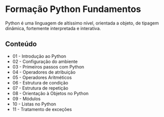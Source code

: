 # Formação Python Fundamentos

Python é uma linguagem de altíssimo nível, orientada a objeto, de tipagem dinâmica, fortemente interpretada e interativa.

## Conteúdo
<ul>
    <li>01 - Introdução ao Python</li>
    <li>02 - Configuração do ambiente</li>
    <li>03 - Primeiros passos com Python</li>
    <li>04 - Operadores de atribuição</li>
    <li>05 - Operadores Aritméticos</li>
    <li>06 - Estrutura de condição</li>
    <li>07 - Estrutura de repetição</li>
    <li>08 - Orientação à Objetos no Python</li>
    <li>09 - Módulos</li>
    <li>10 - Listas no Python</li>
    <li>11 - Tratamento de exceções</li>
</ul>
